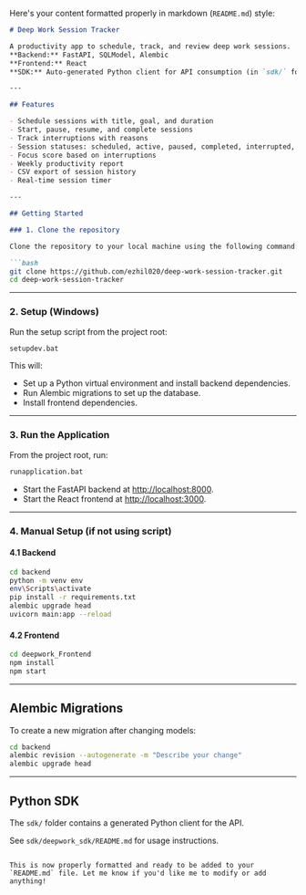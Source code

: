 Here's your content formatted properly in markdown (`README.md`) style:

```markdown
# Deep Work Session Tracker

A productivity app to schedule, track, and review deep work sessions.  
**Backend:** FastAPI, SQLModel, Alembic  
**Frontend:** React  
**SDK:** Auto-generated Python client for API consumption (in `sdk/` folder)

---

## Features

- Schedule sessions with title, goal, and duration
- Start, pause, resume, and complete sessions
- Track interruptions with reasons
- Session statuses: scheduled, active, paused, completed, interrupted, abandoned, overdue
- Focus score based on interruptions
- Weekly productivity report
- CSV export of session history
- Real-time session timer

---

## Getting Started

### 1. Clone the repository

Clone the repository to your local machine using the following command:

```bash
git clone https://github.com/ezhil020/deep-work-session-tracker.git
cd deep-work-session-tracker
```

---

### 2. Setup (Windows)

Run the setup script from the project root:

```bash
setupdev.bat
```

This will:
- Set up a Python virtual environment and install backend dependencies.
- Run Alembic migrations to set up the database.
- Install frontend dependencies.

---

### 3. Run the Application

From the project root, run:

```bash
runapplication.bat
```

- Start the FastAPI backend at [http://localhost:8000](http://localhost:8000).
- Start the React frontend at [http://localhost:3000](http://localhost:3000).

---

### 4. Manual Setup (if not using script)

#### 4.1 Backend

```bash
cd backend
python -m venv env
env\Scripts\activate
pip install -r requirements.txt
alembic upgrade head
uvicorn main:app --reload
```

#### 4.2 Frontend

```bash
cd deepwork_Frontend
npm install
npm start
```

---

## Alembic Migrations

To create a new migration after changing models:

```bash
cd backend
alembic revision --autogenerate -m "Describe your change"
alembic upgrade head
```

---

## Python SDK

The `sdk/` folder contains a generated Python client for the API.

See `sdk/deepwork_sdk/README.md` for usage instructions.
```

This is now properly formatted and ready to be added to your `README.md` file. Let me know if you'd like me to modify or add anything!

